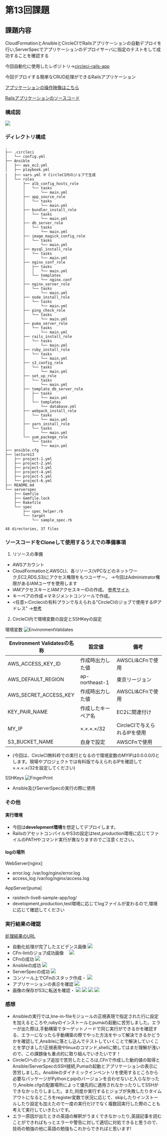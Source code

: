 # 第13回課題
## 課題内容
CloudFormationとAnsibleとCircleCIでRailsアプリケーションの自動デプロイを行い,ServerSpecでアプリケーションのデプロイサーバに指定のテストをして成功することを確認する

今回自動化に使用したレポジトリ→[circleci-rails-app](https://github.com/tushiko23/circleci-rails-app)

今回デプロイする簡単なCRUD処理ができるRailsアプリケーション

[アプリケーションの操作映像はこちら](https://lecture13-evdence-app.s3.ap-northeast-1.amazonaws.com/Screen+recording+2024-12-22+21.25.34.webm)

[Railsアプリケーションのソースコード](https://github.com/yuta-ushijima/raisetech-live8-sample-app)

### 構成図

![](lecture13/images/01_AWS_Architecture_Diagram.png)

### ディレクトリ構成
```
.
├── .circleci
│   └── config.yml
├── Ansible
│   ├── aws_ec2.yml
│   ├── playbook.yml
│   ├── vars.yml ※ CircleCI内のジョブで生成
│   └── roles
│       ├── alb_config_hosts_role
│       │   └── tasks
│       │       └── main.yml
│       ├── app_source_role
│       │   └── tasks
│       │       └── main.yml
│       ├── bundler_install_role
│       │   └── tasks
│       │       └── main.yml
│       ├── db_server_role 
│       │   └── tasks
│       │       └── main.yml
│       ├── image_magick_config_role
│       │   └── tasks
│       │       └── main.yml
│       ├── mysql_install_role
│       │   └── tasks
│       │       └── main.yml
│       ├── nginx_conf_role
│       │   ├── tasks
│       │   │   └── main.yml
│       │   └── templates
│       │       └── nginx.conf
│       ├── nginx_server_role
│       │   └── tasks
│       │       └── main.yml
│       ├── node_install_role
│       │   └── tasks
│       │       └── main.yml
│       ├── ping_check_role
│       │   └── tasks
│       │       └── main.yml
│       ├── puma_server_role
│       │   └── tasks
│       │       └── main.yml
│       ├── rails_install_role
│       │   └── tasks
│       │       └── main.yml
│       ├── ruby_install_role
│       │   └── tasks
│       │       └── main.yml
│       ├── s3_config_role
│       │   └── tasks
│       │       └── main.yml
│       ├── set_up_role
│       │   └── tasks
│       │       └── main.yml
│       ├── template_db_server_role
│       │   ├── tasks
│       │   │   └── main.yml
│       │   └── templates
│       │       └── database.yml
│       ├── webpack_install_role
│       │   └── tasks
│       │       └── main.yml
│       ├── yarn_install_role
│       │   └── tasks
│       │       └── main.yml
│       └── yum_packege_role
│           └── tasks
│               └── main.yml
├── ansible.cfg
├── lecture13
│   ├── project-1.yml
│   ├── project-2.yml
│   ├── project-3.yml
│   ├── project-4.yml
│   ├── project-5.yml
│   └── project-6.yml
├── README.md
└── serverspec
    ├── Gemfile
    ├── Gemfile.lock
    ├── Rakefile
    └── spec
        ├── spec_helper.rb
        └── target
            └── sample_spec.rb

48 directories, 37 files
```
### ソースコードをCloneして使用するうえでの準備事項

1. リソースの準備
* AWSアカウント
*  CloudFormationとAWSCLI、各リソース(VPCなどのネットワーク,EC2,RDS,S3)にアクセス権限をもつユーザー。
   →今回はAdministrator権限があるIAMユーザを使用します
* IAMアクセスキーとIAMアクセスキーIDの作成。
[参考サイト](https://en-junior.com/create_access_key/)
* キーペアの作成→マネジメントコンソールで作成。
* <任意>:Circleciの有料プランで与えられる"CircleCIのジョブで使用するIPアドレス"
→[参考](https://circleci.com/docs/ja/ip-ranges/)

2. CircleCI内で環境変数の設定とSSHKeyの設定

環境変数
![EnvironmentValidates](lecture13/images/03_CircleCI_Environment_Valiables.png)

|Environment Validatesの名称|設定値|備考|
| ---- | ---- | ---- |
|AWS_ACCESS_KEY_ID|作成時出力した値|AWSCLI&CFnで使用|
|AWS_DEFAULT_REGION|ap-northeast-1|東京リージョン|
|AWS_SECRET_ACCESS_KEY|作成時出力した値|AWSCLI&CFnで使用|
|KEY_PAIR_NAME|作成したキーペア名|EC2に関連付け|
|MY_IP|×.×.×.×/32|CircleCIで与えられるIPを使用|
|S3_BUCKET_NAME|自身で設定|AWSCFnで使用|

* (今回は、CircleCI無料枠での実行となるので環境変数のMYIPは0.0.0.0/0とします。現場やプロジェクトでは有料版で与えられるIPを確認して×.×.×.×/32を設定してください)

SSHKeys
![FingerPrint](lecture13/images/03_CircleCI_FingerPrint.png)

* Ansible及びServerSpecの実行の際に使用

### その他

#### 実行環境

* 今回は**development環境**を想定してデプロイします。
* RailsのアセットコンパイルやS3の設定はtest,production環境に応じてファイルのPATHやコマンド実行が異なりますのでご注意ください。 

#### logの場所

WebServer[nginx] 
 * error.log: /var/log/nginx/error.log 
 * access_log  /var/log/nginx/access.log

AppServer[puma] 
 * raistech-live8-sample-app/log/
 * development,production,test環境に応じてlogファイルが変わるので,環境に応じて確認してください

### 実行結果の確認

[処理結果のURL](https://app.circleci.com/pipelines/github/tushiko23/circleci-rails-app/227/workflows/0ac6a4f8-6bb3-4832-8d88-9ae5efad2a13)

* 自動化処理が完了したエビデンス画像
![](lecture13/images/04_CircleCI_All_Job_Success.png)
* CFn-lintのジョブ成功画像　
![](lecture13/images/05_CircleCI_cfn_lint.png)
* CFnの成功
![](lecture13/images/06_CircleCI_cfn_stack_create.png)
* Ansibleの成功
![](lecture13/images/07_CircleCI_ansible.png) 
* ServerSpecの成功
![](lecture13/images/08_CircleCI_serverspec.png)
* コンソール上でCFnのスタック作成・
![](lecture13/images/09_CFn_Stack.png)
* アプリケーションの表示を確認
![](lecture13/images/10_App_deploy.png)
* 画像の保存がS3に転送を確認・
![](lecture13/images/11_S3_check_storage.png)
![](lecture13/images/12_S3_images_1.png)
![](lecture13/images/13_S3_images_2.png)
![](lecture13/images/14_S3_images_3.png)

### 感想
* Ansibleの実行では,line-in-fileモジュールの正規表現で指定された行に設定を加えるところや,rubyのインストールとpumaの起動に苦労しました。エラーが出た際は,手動構築でターゲットノードで同じ実行ができるかを確認する、エラーになったら手動構築の際でやった方法をやって解決できるかどうかを確認して,Ansibleに落とし込んでテストしていくことで解決していくことを学びました!正規表現やlinuxのコマンド,shellに関してはまだ理解が浅いので、この課題後も重点的に取り組んでいきたいです！
* CircleCIへのジョブ追加で苦労したところは,CFnで作成した動的値の取得とAnsible/ServerSpecのSSH接続,Pumaの起動とアプリケーションの表示に苦労しました。Ansibleのダイナミックインベントリを使用するところから必要なパッケージがPythonとpipのバージョンを合わせないと入らなかったり,Ansible.cfgの配置場所によって優先的に適用されなかったりしてSSHができなかったりしました。また,何度か実行するとジョブが失敗したりタイムアウトになるところをregister変数で状況に応じて、skipしたりインストールしたり設定も加えたので一度の実行だけでなく複数回実行した際のことも考えて実行していきたいです。
* エラー原因が出たときの英語の解釈がうまくできなかったり,英語記事を読むことができればもっとエラーや警告に対して適切に対処できると思うので、技術の勉強の他に英語の勉強もこれからできればと思います!
